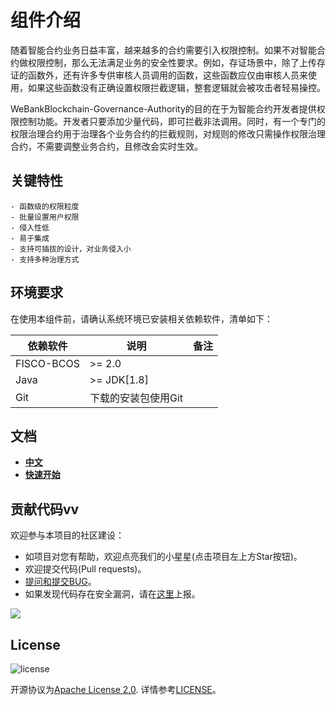 
# 组件介绍

随着智能合约业务日益丰富，越来越多的合约需要引入权限控制。如果不对智能合约做权限控制，那么无法满足业务的安全性要求。例如，存证场景中，除了上传存证的函数外，还有许多专供审核人员调用的函数，这些函数应仅由审核人员来使用，如果这些函数没有正确设置权限拦截逻辑，整套逻辑就会被攻击者轻易操控。

WeBankBlockchain-Governance-Authority的目的在于为智能合约开发者提供权限控制功能。开发者只要添加少量代码，即可拦截非法调用。同时，有一个专门的权限治理合约用于治理各个业务合约的拦截规则，对规则的修改只需操作权限治理合约，不需要调整业务合约，且修改会实时生效。

## 关键特性

    - 函数级的权限粒度
    - 批量设置用户权限
    - 侵入性低
    - 易于集成
    - 支持可插拔的设计，对业务侵入小
    - 支持多种治理方式

## 环境要求

在使用本组件前，请确认系统环境已安装相关依赖软件，清单如下：

| 依赖软件   | 说明                                                         | 备注 |
| ---------- | ------------------------------------------------------------ | ---- |
| FISCO-BCOS       | >= 2.0 |      |
| Java       | \>= JDK[1.8]                                                 |      |
| Git        | 下载的安装包使用Git                                          |      |


## 文档
- [**中文**](https://gov-doc.readthedocs.io/zh_CN/latest/docs/WeBankBlockchain-Gov-Auth/index.html)
- [**快速开始**](https://gov-doc.readthedocs.io/zh_CN/latest/docs/WeBankBlockchain-Gov-Auth/quickstart.html)


## 贡献代码vv
欢迎参与本项目的社区建设：
- 如项目对您有帮助，欢迎点亮我们的小星星(点击项目左上方Star按钮)。
- 欢迎提交代码(Pull requests)。
- [提问和提交BUG](https://github.com/WeBankBlockchain/WeBankBlockchain-Governance-Authority/issues)。
- 如果发现代码存在安全漏洞，请在[这里](https://security.webank.com)上报。


![](https://media.githubusercontent.com/media/FISCO-BCOS/LargeFiles/master/images/QR_image.png)


## License
![license](http://img.shields.io/badge/license-Apache%20v2-blue.svg)

开源协议为[Apache License 2.0](http://www.apache.org/licenses/). 详情参考[LICENSE](../LICENSE)。

